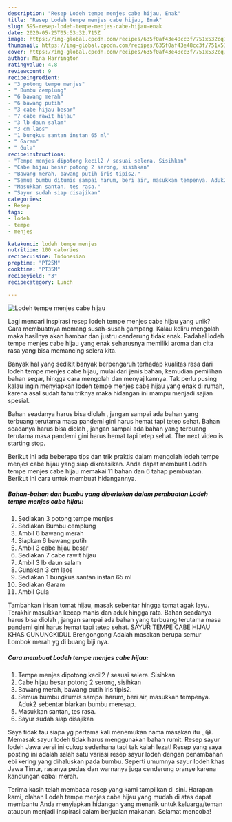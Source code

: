 ```yaml
---
description: "Resep Lodeh tempe menjes cabe hijau, Enak"
title: "Resep Lodeh tempe menjes cabe hijau, Enak"
slug: 595-resep-lodeh-tempe-menjes-cabe-hijau-enak
date: 2020-05-25T05:53:32.715Z
image: https://img-global.cpcdn.com/recipes/635f0af43e48cc3f/751x532cq70/lodeh-tempe-menjes-cabe-hijau-foto-resep-utama.jpg
thumbnail: https://img-global.cpcdn.com/recipes/635f0af43e48cc3f/751x532cq70/lodeh-tempe-menjes-cabe-hijau-foto-resep-utama.jpg
cover: https://img-global.cpcdn.com/recipes/635f0af43e48cc3f/751x532cq70/lodeh-tempe-menjes-cabe-hijau-foto-resep-utama.jpg
author: Mina Harrington
ratingvalue: 4.8
reviewcount: 9
recipeingredient:
- "3 potong tempe menjes"
- " Bumbu cemplung"
- "6 bawang merah"
- "6 bawang putih"
- "3 cabe hijau besar"
- "7 cabe rawit hijau"
- "3 lb daun salam"
- "3 cm laos"
- "1 bungkus santan instan 65 ml"
- " Garam"
- " Gula"
recipeinstructions:
- "Tempe menjes dipotong kecil2 / sesuai selera. Sisihkan"
- "Cabe hijau besar potong 2 serong, sisihkan"
- "Bawang merah, bawang putih iris tipis2."
- "Semua bumbu ditumis sampai harum, beri air, masukkan tempenya. Aduk2 sebentar biarkan bumbu meresap."
- "Masukkan santan, tes rasa."
- "Sayur sudah siap disajikan"
categories:
- Resep
tags:
- lodeh
- tempe
- menjes

katakunci: lodeh tempe menjes 
nutrition: 100 calories
recipecuisine: Indonesian
preptime: "PT25M"
cooktime: "PT35M"
recipeyield: "3"
recipecategory: Lunch

---
```



![Lodeh tempe menjes cabe hijau](https://img-global.cpcdn.com/recipes/635f0af43e48cc3f/751x532cq70/lodeh-tempe-menjes-cabe-hijau-foto-resep-utama.jpg)

Lagi mencari inspirasi resep lodeh tempe menjes cabe hijau yang unik? Cara membuatnya memang susah-susah gampang. Kalau keliru mengolah maka hasilnya akan hambar dan justru cenderung tidak enak. Padahal lodeh tempe menjes cabe hijau yang enak seharusnya memiliki aroma dan cita rasa yang bisa memancing selera kita.

Banyak hal yang sedikit banyak berpengaruh terhadap kualitas rasa dari lodeh tempe menjes cabe hijau, mulai dari jenis bahan, kemudian pemilihan bahan segar, hingga cara mengolah dan menyajikannya. Tak perlu pusing kalau ingin menyiapkan lodeh tempe menjes cabe hijau yang enak di rumah, karena asal sudah tahu triknya maka hidangan ini mampu menjadi sajian spesial.

Bahan seadanya harus bisa diolah , jangan sampai ada bahan yang terbuang terutama masa pandemi gini harus hemat tapi tetep sehat. Bahan seadanya harus bisa diolah , jangan sampai ada bahan yang terbuang terutama masa pandemi gini harus hemat tapi tetep sehat. The next video is starting stop.


Berikut ini ada beberapa tips dan trik praktis dalam mengolah lodeh tempe menjes cabe hijau yang siap dikreasikan. Anda dapat membuat Lodeh tempe menjes cabe hijau memakai 11 bahan dan 6 tahap pembuatan. Berikut ini cara untuk membuat hidangannya.

<!--inarticleads1-->

##### Bahan-bahan dan bumbu yang diperlukan dalam pembuatan Lodeh tempe menjes cabe hijau:

1. Sediakan 3 potong tempe menjes
1. Sediakan  Bumbu cemplung
1. Ambil 6 bawang merah
1. Siapkan 6 bawang putih
1. Ambil 3 cabe hijau besar
1. Sediakan 7 cabe rawit hijau
1. Ambil 3 lb daun salam
1. Gunakan 3 cm laos
1. Sediakan 1 bungkus santan instan 65 ml
1. Sediakan  Garam
1. Ambil  Gula


Tambahkan irisan tomat hijau, masak sebentar hingga tomat agak layu. Terakhir masukkan kecap manis dan aduk hingga rata. Bahan seadanya harus bisa diolah , jangan sampai ada bahan yang terbuang terutama masa pandemi gini harus hemat tapi tetep sehat. SAYUR TEMPE CABE HIJAU KHAS GUNUNGKIDUL Brengongong Adalah masakan berupa semur Lombok merah yg di buang biji nya. 

<!--inarticleads2-->

##### Cara membuat Lodeh tempe menjes cabe hijau:

1. Tempe menjes dipotong kecil2 / sesuai selera. Sisihkan
1. Cabe hijau besar potong 2 serong, sisihkan
1. Bawang merah, bawang putih iris tipis2.
1. Semua bumbu ditumis sampai harum, beri air, masukkan tempenya. Aduk2 sebentar biarkan bumbu meresap.
1. Masukkan santan, tes rasa.
1. Sayur sudah siap disajikan


Saya tidak tau siapa yg pertama kali menemukan nama masakan itu ,,😁. Memasak sayur lodeh tidak harus menggunakan bahan rumit. Resep sayur lodeh Jawa versi ini cukup sederhana tapi tak kalah lezat! Resep yang saya posting ini adalah salah satu variasi resep sayur lodeh dengan penambahan ebi kering yang dihaluskan pada bumbu. Seperti umumnya sayur lodeh khas Jawa Timur, rasanya pedas dan warnanya juga cenderung oranye karena kandungan cabai merah. 

Terima kasih telah membaca resep yang kami tampilkan di sini. Harapan kami, olahan Lodeh tempe menjes cabe hijau yang mudah di atas dapat membantu Anda menyiapkan hidangan yang menarik untuk keluarga/teman ataupun menjadi inspirasi dalam berjualan makanan. Selamat mencoba!
